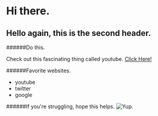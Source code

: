 # Hi there.  

## Hello again, this is the second header.

######Do this.

Check out this fascinating thing called youtube. [Click Here!](https://www.youtube.com)

######Favorite websites.

* youtube
* twitter
* google

######If you're struggling, hope this helps.
![Yup.](https://thechive.files.wordpress.com/2017/01/wholesome-wednesdays-memes-that-feed-the-soul-215.jpg?quality=85&strip=info&w=600&zoom=2)
